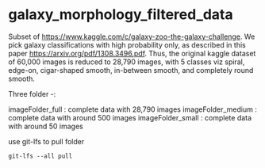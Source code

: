 # galaxy_morphology_filtered_data

Subset of https://www.kaggle.com/c/galaxy-zoo-the-galaxy-challenge. We pick galaxy classifications with high probability only, as described in this paper https://arxiv.org/pdf/1308.3496.pdf. Thus, the original kaggle dataset of 60,000 images is reduced to 28,790 images, with 5 classes viz spiral, edge-on, cigar-shaped smooth, in-between smooth, and completely round smooth.

Three folder -:

imageFolder_full : complete data with 28,790 images
imageFolder_medium : complete data with around 500 images
imageFolder_small : complete data with around 50 images

use git-lfs to pull folder

```
git-lfs --all pull
```
